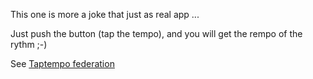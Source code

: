 This one is more a joke that just as real app ...

Just push the button (tap the tempo), and you will get the rempo of the rythm ;-)

See [Taptempo federation](https://github.com/TapTempo-Federation)